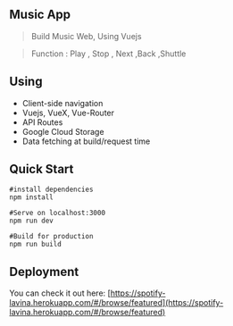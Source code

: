 ## Music App 


> Build Music Web, Using Vuejs 

> Function : Play , Stop , Next ,Back ,Shuttle

## Using
-   Client-side navigation
-  Vuejs, VueX, Vue-Router
-   API Routes
-  Google Cloud Storage
-  Data fetching at build/request time

## Quick Start
```
#install dependencies 
npm install
    
#Serve on localhost:3000 
npm run dev
    
#Build for production
npm run build
```
    
 ## Deployment
 You can check it out here: [https://spotify-lavina.herokuapp.com/#/browse/featured](https://spotify-lavina.herokuapp.com/#/browse/featured)

